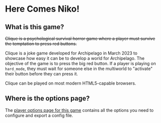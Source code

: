 # Here Comes Niko!

## What is this game?

~~Clique is a psychological survival horror game where a player must survive the temptation to press red buttons.~~

Clique is a joke game developed for Archipelago in March 2023 to showcase how easy it can be to develop a world for
Archipelago. The objective of the game is to press the big red button. If a player is playing on `hard_mode`, they must
wait for someone else in the multiworld to "activate" their button before they can press it.

Clique can be played on most modern HTML5-capable browsers.

## Where is the options page?

The [player options page for this game](../player-options) contains all the options you need to configure
and export a config file.

